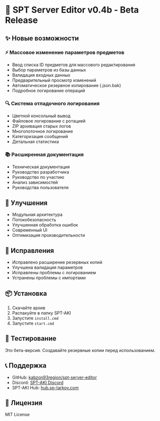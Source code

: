 # 🚀 SPT Server Editor v0.4b - Beta Release

## ✨ Новые возможности

### ⚡ Массовое изменение параметров предметов
- Ввод списка ID предметов для массового редактирования
- Выбор параметров из базы данных
- Валидация входных данных
- Предварительный просмотр изменений
- Автоматическое резервное копирование (.json.bak)
- Подробное логирование операций

### 🔍 Система отладочного логирования
- Цветной консольный вывод
- Файловое логирование с ротацией
- ZIP архивация старых логов
- Многопоточное логирование
- Категоризация сообщений
- Детальная статистика

### 📚 Расширенная документация
- Техническая документация
- Руководство разработчика
- Руководство по участию
- Анализ зависимостей
- Руководства пользователя

## 🔧 Улучшения
- Модульная архитектура
- Потокобезопасность
- Улучшенная обработка ошибок
- Современный UI
- Оптимизация производительности

## 🐛 Исправления
- Исправлено расширение резервных копий
- Улучшена валидация параметров
- Исправлены проблемы с логированием
- Устранены проблемы с импортами

## 📦 Установка
1. Скачайте архив
2. Распакуйте в папку SPT-AKI
3. Запустите `install.cmd`
4. Запустите `start.cmd`

## 🧪 Тестирование
Это бета-версия. Создавайте резервные копии перед использованием.

## 📞 Поддержка
- GitHub: [kabzon93region/spt-server-editor](https://github.com/kabzon93region/spt-server-editor)
- Discord: [SPT-AKI Discord](https://discord.gg/sp-tarkov)
- SPT-AKI Hub: [hub.sp-tarkov.com](https://hub.sp-tarkov.com/)

## 📄 Лицензия
MIT License
